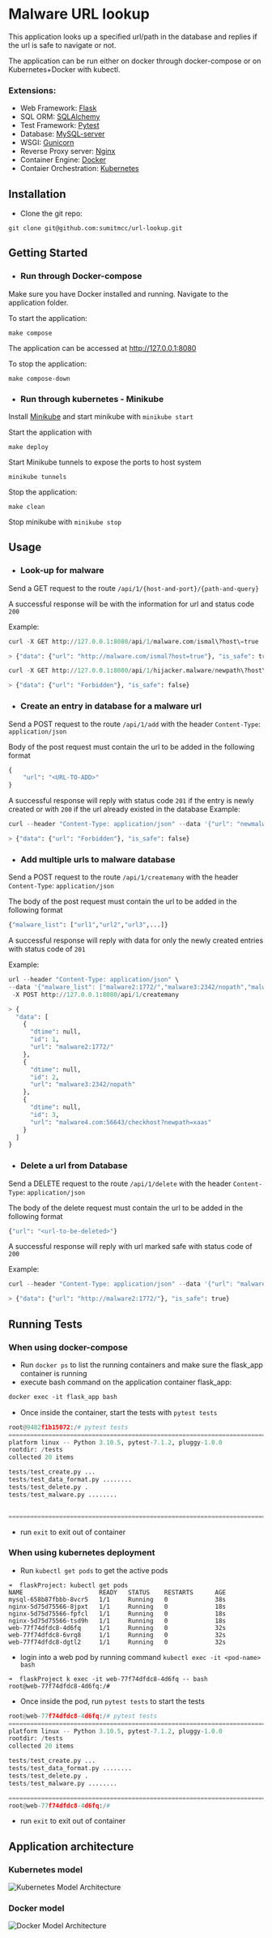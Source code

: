 # Malware URL lookup
This application looks up a specified url/path in the database and replies if the url is safe to navigate or not.

The application can be run either on docker through docker-compose or on Kubernetes+Docker with kubectl.

### Extensions:

- Web Framework: [Flask](https://flask.palletsprojects.com/en/2.1.x/)
- SQL ORM: [SQLAlchemy](https://www.sqlalchemy.org/)
- Test Framework: [Pytest](https://docs.pytest.org/en/7.1.x/)
- Database: [MySQL-server](https://www.mysql.com/)
- WSGI: [Gunicorn](https://gunicorn.org/)
- Reverse Proxy server: [Nginx](https://www.nginx.com/)
- Container Engine: [Docker](https://www.docker.com/)
- Contaier Orchestration: [Kubernetes](https://kubernetes.io/)

## Installation

- Clone the git repo:
```
git clone git@github.com:sumitmcc/url-lookup.git  
```

## Getting Started

- ### Run through Docker-compose

Make sure you have Docker installed and running. Navigate to the application folder.

To start the application:
```
make compose
```

The application can be accessed at http://127.0.0.1:8080

To stop the application:
```
make compose-down
```

- ### Run through kubernetes - Minikube
Install [Minikube](https://minikube.sigs.k8s.io/docs/start/) and start minikube with
`minikube start`

Start the application with 
```
make deploy
```

Start Minikube tunnels to expose the ports to host system
```
minikube tunnels
```

Stop the application:
```
make clean
```

Stop minikube with `minikube stop`

## Usage

- ### Look-up for malware

Send a GET request to the route `/api/1/{host-and-port}/{path-and-query}`

A successful response will be with the information for url and status code `200`  

Example:
```python
curl -X GET http://127.0.0.1:8080/api/1/malware.com/ismal\?host\=true

> {"data": {"url": "http://malware.com/ismal?host=true"}, "is_safe": true}

curl -X GET http://127.0.0.1:8080/api/1/hijacker.malware/newpath\?host\=attack

> {"data": {"url": "Forbidden"}, "is_safe": false}
```

- ### Create an entry in database for a malware url

Send a POST request to the route `/api/1/add` with the header `Content-Type`: `application/json`

Body of the post request must contain the url to be added in the following format
```python
{
	"url": "<URL-TO-ADD>"
}
```
A successful response will reply with status code `201` if the entry is newly created or with `200` if the url already existed in the database
Example:
```python
curl --header "Content-Type: application/json" --data '{"url": "newmalware.com:2000/attackpath"}' -X POST http://127.0.0.1:8080/api/1/add

> {"data": {"url": "Forbidden"}, "is_safe": false}
```

- ### Add multiple urls to malware database

Send a POST request to the route `/api/1/createmany` with the header `Content-Type`: `application/json`

The body of the post request must contain the url to be added in the following format

```python
{"malware_list": ["url1","url2","url3",...]}
```
A successful response will reply with data for only the newly created entries with status code of `201`

Example:
```python
url --header "Content-Type: application/json" \
--data '{"malware_list": ["malware2:1772/","malware3:2342/nopath","malware4.com:56643/checkhost?newpath=xaas"]}' \
 -X POST http://127.0.0.1:8080/api/1/createmany

> {
  "data": [
    {
      "dtime": null,
      "id": 1,
      "url": "malware2:1772/"
    },
    {
      "dtime": null,
      "id": 2,
      "url": "malware3:2342/nopath"
    },
    {
      "dtime": null,
      "id": 3,
      "url": "malware4.com:56643/checkhost?newpath=xaas"
    }
  ]
}
```

- ### Delete a url from Database

Send a DELETE request to the route `/api/1/delete` with the header `Content-Type`: `application/json`

The body of the delete request must contain the url to be added in the following format

```python
{"url": "<url-to-be-deleted>"}
```
A successful response will reply with url marked safe with status code of `200`

Example:
```python
curl --header "Content-Type: application/json" --data '{"url": "malware2:1772/"}' -X DELETE http://127.0.0.1:8080/api/1/delete

> {"data": {"url": "http://malware2:1772/"}, "is_safe": true}
```

## Running Tests

### When using docker-compose

- Run `docker ps` to list the running containers and make sure the flask_app container is running
- execute bash command on the application container flask_app:
```dockerfile
docker exec -it flask_app bash
```
- Once inside the container, start the tests with `pytest tests`
```python
root@9482f1b15072:/# pytest tests
============================================================================================================================= test session starts ==============================================================================================================================
platform linux -- Python 3.10.5, pytest-7.1.2, pluggy-1.0.0
rootdir: /tests
collected 20 items

tests/test_create.py ...                                                                                                                                                                                                                                                 [ 15%]
tests/test_data_format.py ........                                                                                                                                                                                                                                       [ 55%]
tests/test_delete.py .                                                                                                                                                                                                                                                   [ 60%]
tests/test_malware.py ........                                                                                                                                                                                                                                           [100%]


======================================================================================================================== 20 passed, 1 warning in 0.28s =========================================================================================================================
```
- run `exit` to exit out of container

### When using kubernetes deployment

- Run `kubectl get pods` to get the active pods
```text
➜  flaskProject: kubectl get pods
NAME                     READY   STATUS    RESTARTS      AGE
mysql-658b87fbbb-8vcr5   1/1     Running   0             38s
nginx-5d75d75566-8jpxt   1/1     Running   0             18s
nginx-5d75d75566-fpfcl   1/1     Running   0             18s
nginx-5d75d75566-tsd9h   1/1     Running   0             18s
web-77f74dfdc8-4d6fq     1/1     Running   0             32s
web-77f74dfdc8-6vrq8     1/1     Running   0             32s
web-77f74dfdc8-dgtl2     1/1     Running   0             32s
```

- login into a web pod by running command `kubectl exec -it <pod-name> bash`

```text
➜  flaskProject k exec -it web-77f74dfdc8-4d6fq -- bash
root@web-77f74dfdc8-4d6fq:/#
```

- Once inside the pod, run `pytest tests` to start the tests

```python
root@web-77f74dfdc8-4d6fq:/# pytest tests
============================================================================================================================= test session starts ==============================================================================================================================
platform linux -- Python 3.10.5, pytest-7.1.2, pluggy-1.0.0
rootdir: /tests
collected 20 items

tests/test_create.py ...                                                                                                                                                                                                                                                 [ 15%]
tests/test_data_format.py ........                                                                                                                                                                                                                                       [ 55%]
tests/test_delete.py .                                                                                                                                                                                                                                                   [ 60%]
tests/test_malware.py ........                                                                                                                                                                                                                                           [100%]

======================================================================================================================== 20 passed, 1 warning in 0.33s =========================================================================================================================
root@web-77f74dfdc8-4d6fq:/#
```

- run `exit` to exit out of container

## Application architecture

### Kubernetes model

![Kubernetes Model Architecture](images/kubernetesmodel.png)

### Docker model

![Docker Model Architecture](images/dockermodel.png)
